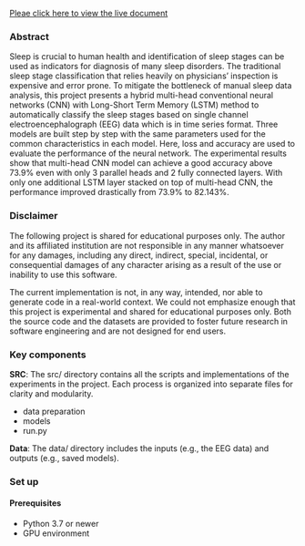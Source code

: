 [Pleae click here to view the live document](https://emmacyu.github.io/Sleep-stage-segmentation-CNN/)

### Abstract
Sleep is crucial to human health and identification of sleep stages can be used as indicators for diagnosis of many sleep disorders. The traditional sleep stage classification that relies heavily on physicians’ inspection is expensive and error prone. To mitigate the bottleneck of manual sleep data analysis, this project presents a hybrid multi-head conventional neural networks (CNN) with Long-Short Term Memory (LSTM) method to automatically classify the sleep stages based on single channel electroencephalograph (EEG) data which is in time series format. Three models are built step by step with the same parameters used for the common characteristics in each model. Here, loss and accuracy are used to evaluate the performance of the neural network. The experimental results show that multi-head CNN model can achieve a good accuracy above 73.9% even with only 3 parallel heads and 2 fully connected layers. With only one additional LSTM layer stacked on top of multi-head CNN, the performance improved drastically from 73.9% to 82.143%.

### Disclaimer
The following project is shared for educational purposes only. 
The author and its affiliated institution are not responsible in any manner whatsoever for any damages, 
including any direct, indirect, special, incidental, 
or consequential damages of any character arising as a result of the use or inability to use this software.

The current implementation is not, in any way, intended, nor able to generate code in a real-world context. 
We could not emphasize enough that this project is experimental and shared for educational purposes only. 
Both the source code and the datasets are provided to foster future research in software engineering and are not designed for end users.

### Key components

**SRC**: The src/ directory contains all the scripts and implementations of the experiments in the project. Each process is organized into separate files for clarity and modularity.

- data preparation
- models  
- run.py  

**Data**: The data/ directory includes the inputs (e.g., the EEG data) and outputs (e.g., saved models).

### Set up

#### Prerequisites
- Python 3.7 or newer   
- GPU environment


